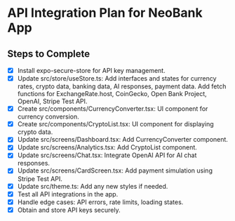 # API Integration Plan for NeoBank App

## Steps to Complete
- [x] Install expo-secure-store for API key management.
- [x] Update src/store/useStore.ts: Add interfaces and states for currency rates, crypto data, banking data, AI responses, payment data. Add fetch functions for ExchangeRate.host, CoinGecko, Open Bank Project, OpenAI, Stripe Test API.
- [x] Create src/components/CurrencyConverter.tsx: UI component for currency conversion.
- [x] Create src/components/CryptoList.tsx: UI component for displaying crypto data.
- [x] Update src/screens/Dashboard.tsx: Add CurrencyConverter component.
- [x] Update src/screens/Analytics.tsx: Add CryptoList component.
- [x] Update src/screens/Chat.tsx: Integrate OpenAI API for AI chat responses.
- [x] Update src/screens/CardScreen.tsx: Add payment simulation using Stripe Test API.
- [x] Update src/theme.ts: Add any new styles if needed.
- [x] Test all API integrations in the app.
- [x] Handle edge cases: API errors, rate limits, loading states.
- [x] Obtain and store API keys securely.
